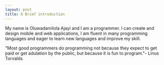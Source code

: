```yaml
---
layout: post
title: A Brief introduction
---
```


My name is Oluwadamilola Ajayi and I am a programmer. I can create and design mobile and web applications, I am fluent in many programming
languages and eager to learn new languages and improve my skill.



"Most good programmers do programming not because they expect to get paid or get adulation by the public, but because it is fun to program."- Linus Torvalds

